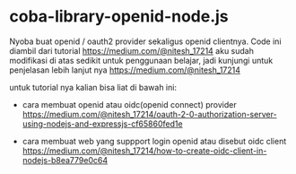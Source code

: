 # coba-library-openid-node.js

Nyoba buat openid / oauth2 provider sekaligus openid clientnya. Code ini diambil dari tutorial https://medium.com/@nitesh_17214
aku sudah modifikasi di atas sedikit untuk penggunaan belajar, jadi kunjungi untuk penjelasan lebih lanjut nya https://medium.com/@nitesh_17214


untuk tutorial nya kalian bisa liat di bawah ini:
- cara membuat openid atau oidc(openid connect) provider
  https://medium.com/@nitesh_17214/oauth-2-0-authorization-server-using-nodejs-and-expressjs-cf65860fed1e
  
- cara membuat web yang suppport login openid atau disebut oidc client
  https://medium.com/@nitesh_17214/how-to-create-oidc-client-in-nodejs-b8ea779e0c64
